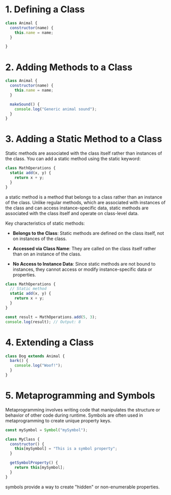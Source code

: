 # 1. Defining a Class

```js
class Animal {
  constructor(name) {
    this.name = name;
  }

}

```

# 2. Adding Methods to a Class

```js
class Animal {
  constructor(name) {
    this.name = name;
  }

  makeSound() {
    console.log("Generic animal sound");
  }
}

```

# 3. Adding a Static Method to a Class
Static methods are associated with the class itself rather than instances of the class. You can add a static method using the static keyword:
```js
class MathOperations {
  static add(x, y) {
    return x + y;
  }
}

```
 a static method is a method that belongs to a class rather than an instance of the class. Unlike regular methods, which are associated with instances of the class and can access instance-specific data, static methods are associated with the class itself and operate on class-level data.

Key characteristics of static methods:

- **Belongs to the Class**: Static methods are defined on the class itself, not on instances of the class.

- **Accessed via Class Name**: They are called on the class itself rather than on an instance of the class.

- **No Access to Instance Data**: Since static methods are not bound to instances, they cannot access or modify instance-specific data or properties.

```js
class MathOperations {
  // Static method
  static add(x, y) {
    return x + y;
  }
}

const result = MathOperations.add(5, 3);
console.log(result); // Output: 8

```
# 4. Extending a Class
```js
class Dog extends Animal {
  bark() {
    console.log("Woof!");
  }
}

```

# 5. Metaprogramming and Symbols
Metaprogramming involves writing code that manipulates the structure or behavior of other code during runtime. Symbols are often used in metaprogramming to create unique property keys.
```js
const mySymbol = Symbol("mySymbol");

class MyClass {
  constructor() {
    this[mySymbol] = "This is a symbol property";
  }

  getSymbolProperty() {
    return this[mySymbol];
  }
}

```
symbols provide a way to create "hidden" or non-enumerable properties.
